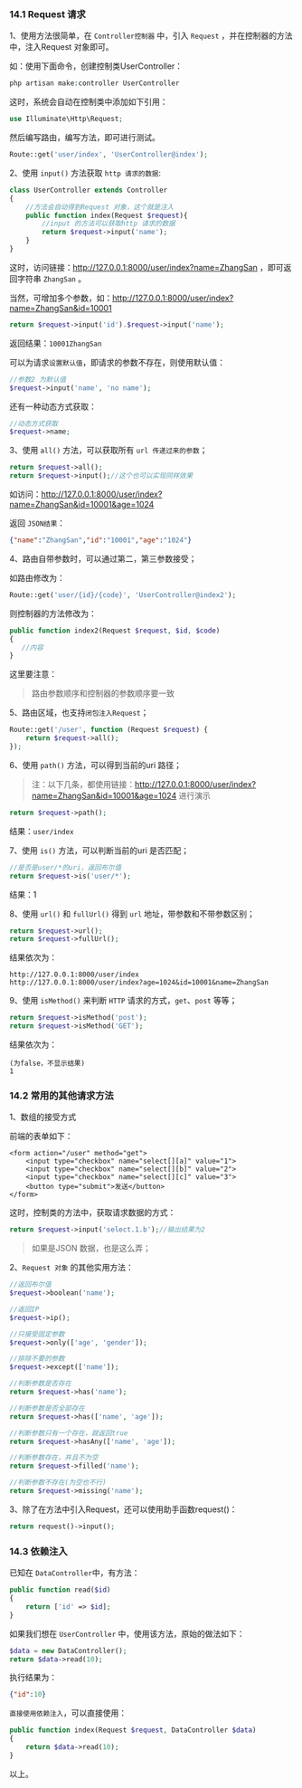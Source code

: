 
### 14.1 Request 请求

1、使用方法很简单，在 `Controller控制器` 中，引入 `Request` ，并在控制器的方法中，注入Request 对象即可。

如：使用下面命令，创建控制类UserController：

```php
php artisan make:controller UserController
```

这时，系统会自动在控制类中添加如下引用：

```php
use Illuminate\Http\Request;
```

然后编写路由，编写方法，即可进行测试。

```php
Route::get('user/index', 'UserController@index');
```



2、使用 `input()` 方法获取 `http 请求的数据`:

```php
class UserController extends Controller
{
    //方法会自动得到Request 对象，这个就是注入
    public function index(Request $request){
        //input 的方法可以获取http 请求的数据
        return $request->input('name');
    }
}
```

这时，访问链接：http://127.0.0.1:8000/user/index?name=ZhangSan ，即可返回字符串 `ZhangSan` 。

当然，可增加多个参数，如：http://127.0.0.1:8000/user/index?name=ZhangSan&id=10001

```php
return $request->input('id').$request->input('name');
```

返回结果：`10001ZhangSan`

可以为请求`设置默认值`，即请求的参数不存在，则使用默认值：

```php
//参数2 为默认值
$request->input('name', 'no name');
```

还有一种动态方式获取：

```php
//动态方式获取
$request->name;
```



3、使用 `all()` 方法，可以获取所有 `url 传递过来的参数`；

```php
return $request->all();
return $request->input();//这个也可以实现同样效果
```

如访问：http://127.0.0.1:8000/user/index?name=ZhangSan&id=10001&age=1024

返回 `JSON结果`：

```json
{"name":"ZhangSan","id":"10001","age":"1024"}
```



4、路由自带参数时，可以通过第二，第三参数接受；

如路由修改为：

```php
Route::get('user/{id}/{code}', 'UserController@index2');
```

则控制器的方法修改为：

```php
public function index2(Request $request, $id, $code)
{
   //内容
}
```

这里要注意：

>   路由参数顺序和控制器的参数顺序要一致



5、路由区域，也支持`闭包注入Request`；

```php
Route::get('/user', function (Request $request) {
    return $request->all();
});
```



6、使用 `path()` 方法，可以得到当前的uri 路径；

>   注：以下几条，都使用链接：http://127.0.0.1:8000/user/index?name=ZhangSan&id=10001&age=1024 进行演示

```php
return $request->path();
```

结果：`user/index`



7、使用 `is()` 方法，可以判断当前的uri 是否匹配；

```php
//是否是user/*的uri，返回布尔值
return $request->is('user/*');
```

结果：1



8、使用 `url()` 和 `fullUrl()` 得到 `url` 地址，带参数和不带参数区别；

```php
return $request->url();
return $request->fullUrl();
```

结果依次为：

```
http://127.0.0.1:8000/user/index
http://127.0.0.1:8000/user/index?age=1024&id=10001&name=ZhangSan
```



9、使用 `isMethod()` 来判断 `HTTP` 请求的方式，`get`、`post` 等等；

```php
return $request->isMethod('post');
return $request->isMethod('GET');
```

结果依次为：

```
(为false，不显示结果)
1
```



### 14.2 常用的其他请求方法

1、数组的接受方式

前端的表单如下：

```php+HTML
<form action="/user" method="get">
	<input type="checkbox" name="select[][a]" value="1">
	<input type="checkbox" name="select[][b]" value="2">
	<input type="checkbox" name="select[][c]" value="3">
	<button type="submit">发送</button>
</form>
```

这时，控制类的方法中，获取请求数据的方式：

```php
return $request->input('select.1.b');//输出结果为2
```

>   如果是JSON 数据，也是这么弄；



2、`Request 对象` 的其他实用方法：

```php
//返回布尔值
$request->boolean('name');

//返回IP
$request->ip();

//只接受固定参数
$request->only(['age', 'gender']);

//排除不要的参数
$request->except(['name']);

//判断参数是否存在
return $request->has('name');

//判断参数是否全部存在
return $request->has(['name', 'age']);

//判断参数只有一个存在，就返回true
return $request->hasAny(['name', 'age']);

//判断参数存在，并且不为空
return $request->filled('name');

//判断参数不存在(为空也不行)
return $request->missing('name');
```



3、除了在方法中引入Request，还可以使用助手函数request()：

```php
return request()->input();
```



### 14.3 依赖注入

已知在 `DataController`中，有方法：

```php
public function read($id)
{
    return ['id' => $id];
}
```

如果我们想在 `UserController` 中，使用该方法，原始的做法如下：

```php
$data = new DataController();
return $data->read(10);
```

执行结果为：

```json
{"id":10}
```



`直接使用依赖注入`，可以直接使用：

```php
public function index(Request $request, DataController $data)
{
    return $data->read(10);
}
```



以上。